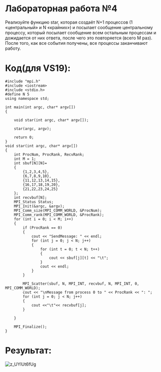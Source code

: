 # Лабораторная работа №4
 Реализуйте функцию star, которая создаёт N+1 процессов (1 «центральный» и N «крайних») и посылает сообщение центральному процессу, который посылает сообщение всем остальным процессам и дожидается от них ответа, после чего это повторяется (всего M раз). После того, как все события получены, все процессы заканчивают работу.




# Код(для VS19):



	#include "mpi.h"
	#include <iostream>
	#include <stdio.h>
	#define N 5
	using namespace std;

	int main(int argc, char* argv[])
	{

		void star(int argc, char* argv[]);

		star(argc, argv);

		return 0;
	}
	void star(int argc, char* argv[])
	{
		int ProcNum, ProcRank, RecvRank;
		int M = 1;
		int sbuf[N][N]=
		{
			{1,2,3,4,5},
		    {6,7,8,9,10},
		    {11,12,13,14,15},
		    {16,17,18,19,20},
		    {21,22,23,24,25}
		};
		int recvbuf[N];
		MPI_Status Status;
		MPI_Init(&argc, &argv);
		MPI_Comm_size(MPI_COMM_WORLD, &ProcNum);
		MPI_Comm_rank(MPI_COMM_WORLD, &ProcRank);
		for (int i = 0; i < M; i++)
		{
			if (ProcRank == 0)
			{ 
				cout << "SendMessage: " << endl;
				for (int j = 0; j < N; j++)
				{
					for (int t = 0; t < N; t++)
					{
						cout << sbuf[j][t] << "\t";
					}
					cout << endl;
				}
			}

			MPI_Scatter(sbuf, N, MPI_INT, recvbuf, N, MPI_INT, 0, MPI_COMM_WORLD);
			cout << "\nMessage from process 0 to " << ProcRank << ": ";
			for (int j = 0; j < N; j++)
			{
				cout <<"\t"<< recvbuf[j];
			}

		}

		MPI_Finalize();
	}
  
  
 # Результат:
  ![z_UYlUt6fUg](https://user-images.githubusercontent.com/61342960/122220524-11edc980-ceb9-11eb-85f2-e70954efbb79.jpg)
